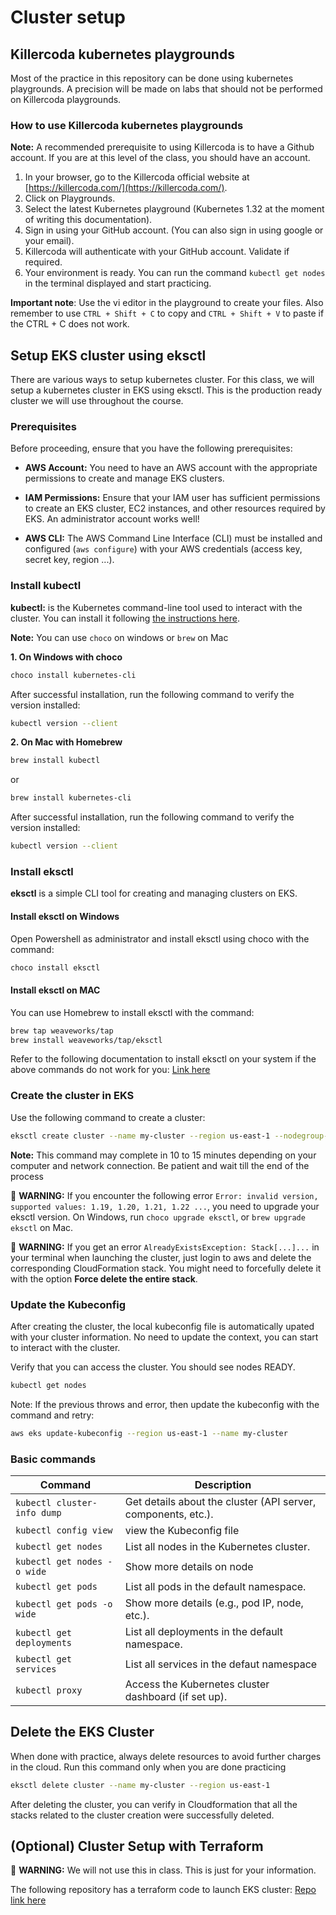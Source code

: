 # Cluster setup
## Killercoda kubernetes playgrounds
Most of the practice in this repository can be done using kubernetes playgrounds. A precision will be made on labs that should not be performed on Killercoda playgrounds.

### How to use Killercoda kubernetes playgrounds

**Note:** A recommended prerequisite to using Killercoda is to have a Github account. If you are at this level of the class, you should have an account.

1. In your browser, go to the Killercoda official website at [https://killercoda.com/](https://killercoda.com/).
2. Click on Playgrounds.
3. Select the latest Kubernetes playground (Kubernetes 1.32 at the moment of writing this documentation).
4. Sign in using your GitHub account. (You can also sign in using google or your email).
5. Killercoda will authenticate with your GitHub account. Validate if required.
6. Your environment is ready. You can run the command `kubectl get nodes` in the terminal displayed and start practicing.

**Important note**: Use the vi editor in the playground to create your files. Also remember to use `CTRL + Shift + C` to copy and `CTRL + Shift + V` to paste if the CTRL + C does not work.

## Setup EKS cluster using eksctl
There are various ways to setup kubernetes cluster. For this class, we will setup a kubernetes cluster in EKS using eksctl.
This is the production ready cluster we will use throughout the course.

### Prerequisites
Before proceeding, ensure that you have the following prerequisites:

- **AWS Account:** You need to have an AWS account with the appropriate permissions to create and manage EKS clusters.

- **IAM Permissions:** Ensure that your IAM user has sufficient permissions to create an EKS cluster, EC2 instances, and other resources required by EKS. An administrator account works well!

- **AWS CLI:** The AWS Command Line Interface (CLI) must be installed and configured (`aws configure`) with your AWS credentials (access key, secret key, region ...).

### Install kubectl

**kubectl:** is the Kubernetes command-line tool used to interact with the cluster. You can install it following [the instructions here](https://kubernetes.io/docs/tasks/tools/#kubectl).

**Note:** You can use ``choco`` on windows or ``brew`` on Mac

**1. On Windows with choco**
```bash
choco install kubernetes-cli
```

After successful installation, run the following command to verify the version installed:
```bash
kubectl version --client
```

**2. On Mac with Homebrew**

```bash
brew install kubectl
```
or
```bash
brew install kubernetes-cli
```
After successful installation, run the following command to verify the version installed:
```bash
kubectl version --client
```

### Install eksctl

**eksctl** is a simple CLI tool for creating and managing clusters on EKS.
#### Install eksctl on Windows
Open Powershell as administrator and install eksctl using choco with the command:
```bash
choco install eksctl
```

#### Install eksctl on MAC
You can use Homebrew to install eksctl with the command:
 ```bash
brew tap weaveworks/tap
brew install weaveworks/tap/eksctl
```

Refer to the following documentation to install eksctl on your system if the above commands do not work for you: [Link here](https://eksctl.io/installation/)

### Create the cluster in EKS

Use the following command to create a cluster:
```bash
eksctl create cluster --name my-cluster --region us-east-1 --nodegroup-name my-nodes --node-type t3.small --nodes 2 --nodes-min 1 --nodes-max 2
```
**Note:** This command may complete in 10 to 15 minutes depending on your computer and network connection. Be patient and wait till the end of the process

🚨 **WARNING:** If you encounter the following error `Error: invalid version, supported values: 1.19, 1.20, 1.21, 1.22 ...`, you need to upgrade your eksctl version. On Windows, run `choco upgrade eksctl`, or `brew upgrade eksctl` on Mac.

🚨 **WARNING:** If you get an error `AlreadyExistsException: Stack[...]...` in your terminal when launching the cluster, just login to aws and delete the corresponding CloudFormation stack. You might need to forcefully delete it with the option **Force delete the entire stack**.

### Update the Kubeconfig

After creating the cluster, the local kubeconfig file is automatically upated with your cluster information. No need to update the context, you can start to interact with the cluster.

Verify that you can access the cluster. You should see nodes READY.
```bash
kubectl get nodes
```

Note: If the previous throws and error, then update the kubeconfig with the command and retry:

```bash
aws eks update-kubeconfig --region us-east-1 --name my-cluster
```

### Basic commands
| **Command**                                      | **Description**                                                                 |
|--------------------------------------------------|---------------------------------------------------------------------------------|
| `kubectl cluster-info dump`                      | Get details about the cluster (API server, components, etc.).                   |
| `kubectl config view`                            | view the Kubeconfig file                   |
| `kubectl get nodes`                              | List all nodes in the Kubernetes cluster.                                       |
| `kubectl get nodes -o wide`                      | Show more details on node                                  |
| `kubectl get pods`                               | List all pods in the default namespace.                                        |
| `kubectl get pods -o wide`                       | Show more details (e.g., pod IP, node, etc.).                                   |
| `kubectl get deployments`                        | List all deployments in the default namespace.                                  |
| `kubectl get services`                           | List all services in the defaut namespace                                            |
| `kubectl proxy`                                  | Access the Kubernetes cluster dashboard (if set up).                            |

## Delete the EKS Cluster

When done with practice, always delete resources to avoid further charges in the cloud. Run this command only when you are done practicing 
```bash
eksctl delete cluster --name my-cluster --region us-east-1
```
After deleting the cluster, you can verify in Cloudformation that all the stacks related to the cluster creation were successfully deleted.



## (Optional) Cluster Setup with Terraform

🚨 **WARNING:** We will not use this in class. This is just for your information.

The following repository has a terraform code to launch EKS cluster: [Repo link here](https://github.com/utrains/provision-eks-cluster-with-terraform.git)

